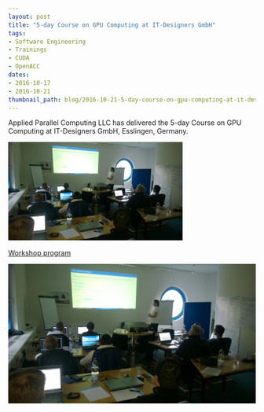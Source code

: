 ```yaml
---
layout: post
title: "5-day Course on GPU Computing at IT-Designers GmbH"
tags:
- Software Engineering
- Trainings
- CUDA
- OpenACC
dates:
- 2016-10-17
- 2016-10-21
thumbnail_path: blog/2016-10-21-5-day-course-on-gpu-computing-at-it-designers-gmbh/IT_Designers_2.jpg
---
```


Applied Parallel Computing LLC has delivered the 5-day Course on GPU Computing at IT-Designers GmbH, Esslingen, Germany.

![alt text](\assets\img\blog\2016-10-21-5-day-course-on-gpu-computing-at-it-designers-gmbh/IT_Designers_2.jpg "Logo Title Text 1")

[Workshop program](\assets\img\blog\2016-10-21-5-day-course-on-gpu-computing-at-it-designers-gmbh/program.pdf)

![alt text](\assets\img\blog\2016-10-21-5-day-course-on-gpu-computing-at-it-designers-gmbh/IT_Designers_1.jpg "Logo Title Text 1")
